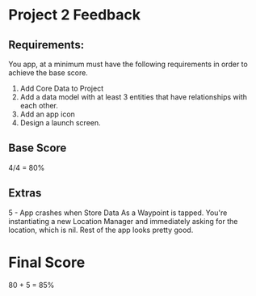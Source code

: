 # Project 2 Feedback



## Requirements:

You app, at a minimum must have the following requirements in order to achieve the base score.

1. Add Core Data to Project
2. Add a data model with at least 3 entities that have relationships with each other.
3. Add an app icon
4. Design a launch screen.



## Base Score

4/4 = 80%



## Extras

5 - App crashes when Store Data As a Waypoint is tapped. You're instantiating a new Location Manager and immediately asking for the location, which is nil. Rest of the app looks pretty good.



# Final Score

80 + 5 = 85%